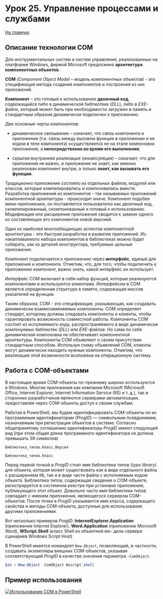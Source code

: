 # Урок 25. Управление процессами и службами

[На главную](/mdk0401.github.io)

## Описание технологии COM
Для инструментальных систем и систем управления, реализованных на платформе Windows, фирмой Microsoft предложена **архитектура компонентных объектов**.

**COM** (*Component Object Model* – модель компонентных объектов) - это спецификация метода создания компонентов и построения из них приложений. 

**Компонент** – это готовый к использованию **двоичный код**, содержащийся либо в динамической библиотеке (*DLL*), либо в *EXE-файле*, который может быть при необходимости загружен в память и стандартным образом динамически подключен к приложению. 

Две основные черты компонентов:

- динамическое связывание – означает, что связь компонента и приложения (т.е. связь между вызовом функции в приложении и ее кодом в теле компонента) осуществляется не на этапе компоновки приложения, а **непосредственно во время его выполнения**;

- скрытая внутренняя реализация (инкапсуляция) – означает, что для приложения не важно, и приложение не знает, как именно реализован компонент внутри, а только **знает, как вызывать его функции**.

Традиционно приложение состояло из отдельных файлов, модулей или классов, которые компилировались и компоновались вместе. Разработка приложений из компонентов - так называемых приложений компонентной архитектуры - происходит иначе. Компонент подобен мини-приложению, он поставляется пользователю как двоичный код, скомпилированный, скомпонованный и готовый к использованию. Модификация или расширение приложения сводится к замене одного из составляющих его компонентов новой версией.

Один из наиболее многообещающих аспектов компонентной архитектуры - это быстрая разработка и развитие приложений. Из накапливаемого набора компонентов в библиотеках можно будет собирать, как из деталей конструктора, требуемые цельные приложения.

Компонент подключается к приложению через **интерфейс**, единый для приложения и компонента. Отметим, что, для того, чтобы подключить к приложению компонент, важно знать, какой интерфейс он использует.

Интерфейс COM включает в себя набор функций, которые реализуются компонентами и используются клиентами. Интерфейсом в COM является определенная структура в памяти, содержащая массив указателей на функции.

Таким образом, COM - это спецификация, указывающая, как создавать динамически взаимозаменяемые компоненты. COM определяет стандарт, которому должны следовать компоненты и клиенты, чтобы гарантировать возможность совместной работы. Компоненты COM состоят из исполняемого кода, распространяемого в виде динамически компонуемых библиотек (*DLL*) или *EXE-файлов*. Но сама по себе динамическая компоновка не обеспечивает компонентной архитектуры. Компоненты COM объявляют о своем присутствии стандартным способом. Используя схему объявлений COM, клиенты могут динамически находить нужные компоненты. Отметим, что реализация этой возможности возложена на операционную систему.

## Работа с COM-объектами
В настоящее время COM-объекты по-прежнему широко используются в Windows. Многие приложения как компании Microsoft (Microsoft Office, Internet Explorer, Internet Information Service (IIS) и т. д.), так и сторонних разработчиков являются серверами автоматизации, предоставляя через COM-объекты доступ к своим службам. 

Работая в PowerShell, мы будем идентифицировать COM-объекты по их программным идентификаторам (*ProgID*) — символьным псевдонимам, назначаемым при регистрации объектов в системе. Согласно общепринятому соглашению идентификаторы *ProgID* имеют следующий вид (при этом общая длина программного идентификатора не должна превышать 39 символов)

```
Библиотека_типов.Класс.Версия

Библиотека_типов.Класс
```

Перед первой точкой в *ProgID* стоит имя библиотеки типов (*type library*) для объекта, которая может существовать как в виде отдельного файла с расширением *tlb*, так и в виде части файла с исполняемым кодом объекта. Библиотека типов, содержащая сведения о COM-объекте, регистрируется в системном реестре при установке приложения, публикующего этот объект. Довольно часто имя библиотеки типов совпадает с именем приложения, являющегося сервером COM-объектов. После точки в *ProgID* указывается имя класса, содержащего свойства и методы COM-объекта, доступные для использования другими приложениями.

Вот несколько примеров *ProgID*: **InternetExplorer.Application** (приложение Internet Explorer), **Word.Application** (приложение Microsoft Word), **WScript.Shell** (класс Shell из объектной мо- дели сервера сценариев Windows Script Host)

В PowerShell имеется командлет `New-Object`, позволяющий, в частности, создавать экземпляры внешних COM-объектов, указывая соответствующий *ProgID* в качестве значения параметра `-ComObject`.

```powershell
$sh = New-Object -ComObject Wscript.shell
```

## Пример использования
[![Использование COM в PowerShell](https://img.youtube.com/vi/rzOEznmjvMk/0.jpg)](https://www.youtube.com/watch?v=rzOEznmjvMk)


